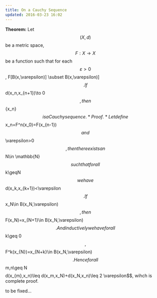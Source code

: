 ```yaml
---
title: On a Cauchy Sequence
updated: 2016-03-23 16:02
---
```



**Theorem:** Let $$(X,d)$$ be a metric space, $$F:X\to X$$ be a function such that for each $$\varepsilon>0$$, F[B(x,\varepsilon)] \subset B(x,\varepsilon)]$$. If  $$d(x_n,x_{n+1})\to 0$$, then $$\{x_n\}$$ is a Cauchy sequence.
*Proof.*
Let define $$x_n=F^n(x_0)=F(x_{n-1})$$ and $$\varepsilon>0$$, then there exists an $$N\in \mathbb{N}$$ such that for all $$k\geqN$$ we have $$d(x_k,x_{k+1})<\varepsilon$$. If $$x_N\in B(x_N,\varepsilon)$$, then $$F(x_N)=x_{N+1}\in B(x_N,\varepsilon)$$. And inductively we have for all $$k\geq 0 $$, $$ F^k(x_{N})=x_{N+k}\in B(x_N,\varepsilon) $$. Hence for all $$m,n\geq N$$ $$d(x_{m},x_n)\leq d(x_m,x_N)+d(x_N,x_n)\leq 2 \varepsilon$$, wihch is complete proof.

to be fixed...
